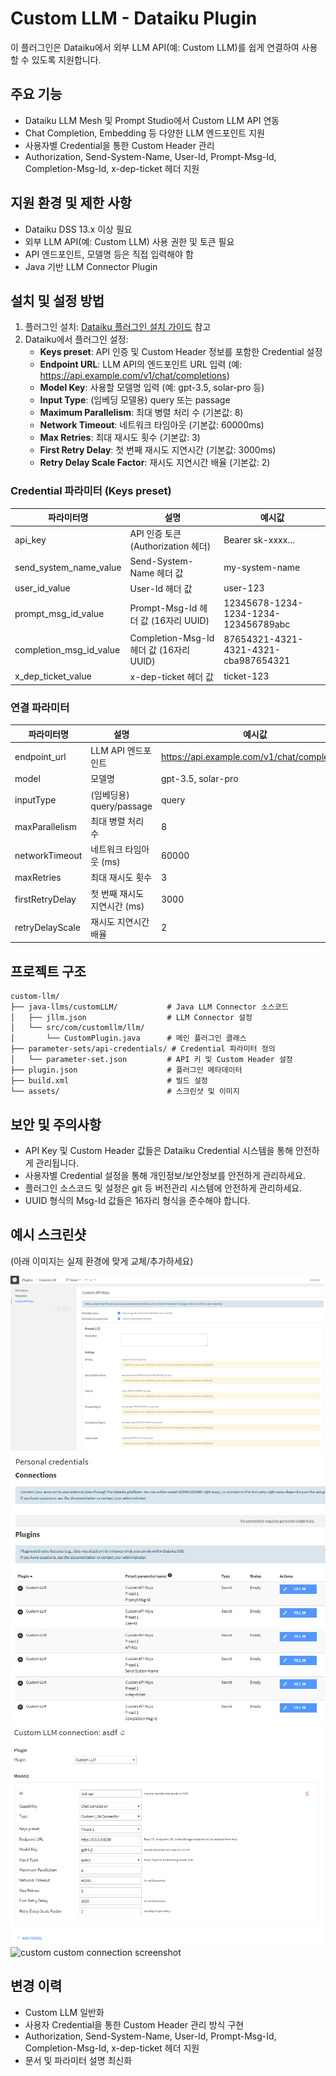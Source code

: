 # Custom LLM - Dataiku Plugin

이 플러그인은 Dataiku에서 외부 LLM API(예: Custom LLM)를 쉽게 연결하여 사용할 수 있도록 지원합니다.

## 주요 기능
- Dataiku LLM Mesh 및 Prompt Studio에서 Custom LLM API 연동
- Chat Completion, Embedding 등 다양한 LLM 엔드포인트 지원
- 사용자별 Credential을 통한 Custom Header 관리
- Authorization, Send-System-Name, User-Id, Prompt-Msg-Id, Completion-Msg-Id, x-dep-ticket 헤더 지원

## 지원 환경 및 제한 사항
- Dataiku DSS 13.x 이상 필요
- 외부 LLM API(예: Custom LLM) 사용 권한 및 토큰 필요
- API 엔드포인트, 모델명 등은 직접 입력해야 함
- Java 기반 LLM Connector Plugin

## 설치 및 설정 방법
1. 플러그인 설치: [Dataiku 플러그인 설치 가이드](https://doc.dataiku.com/dss/latest/plugins/installing.html) 참고
2. Dataiku에서 플러그인 설정:
    - **Keys preset**: API 인증 및 Custom Header 정보를 포함한 Credential 설정
    - **Endpoint URL**: LLM API의 엔드포인트 URL 입력 (예: https://api.example.com/v1/chat/completions)
    - **Model Key**: 사용할 모델명 입력 (예: gpt-3.5, solar-pro 등)
    - **Input Type**: (임베딩 모델용) query 또는 passage
    - **Maximum Parallelism**: 최대 병렬 처리 수 (기본값: 8)
    - **Network Timeout**: 네트워크 타임아웃 (기본값: 60000ms)
    - **Max Retries**: 최대 재시도 횟수 (기본값: 3)
    - **First Retry Delay**: 첫 번째 재시도 지연시간 (기본값: 3000ms)
    - **Retry Delay Scale Factor**: 재시도 지연시간 배율 (기본값: 2)

### Credential 파라미터 (Keys preset)
| 파라미터명                | 설명                                    | 예시값                        |
|--------------------------|----------------------------------------|-------------------------------|
| api_key                  | API 인증 토큰 (Authorization 헤더)      | Bearer sk-xxxx...             |
| send_system_name_value   | Send-System-Name 헤더 값               | my-system-name                |
| user_id_value            | User-Id 헤더 값                        | user-123                      |
| prompt_msg_id_value      | Prompt-Msg-Id 헤더 값 (16자리 UUID)    | 12345678-1234-1234-1234-123456789abc |
| completion_msg_id_value  | Completion-Msg-Id 헤더 값 (16자리 UUID) | 87654321-4321-4321-4321-cba987654321 |
| x_dep_ticket_value       | x-dep-ticket 헤더 값                   | ticket-123                    |

### 연결 파라미터
| 파라미터명         | 설명                                 | 예시값                        |
|-------------------|--------------------------------------|-------------------------------|
| endpoint_url      | LLM API 엔드포인트                   | https://api.example.com/v1/chat/completions |
| model             | 모델명                               | gpt-3.5, solar-pro            |
| inputType         | (임베딩용) query/passage             | query                         |
| maxParallelism    | 최대 병렬 처리 수                    | 8                             |
| networkTimeout    | 네트워크 타임아웃 (ms)               | 60000                         |
| maxRetries        | 최대 재시도 횟수                     | 3                             |
| firstRetryDelay   | 첫 번째 재시도 지연시간 (ms)         | 3000                          |
| retryDelayScale   | 재시도 지연시간 배율                  | 2                             |

## 프로젝트 구조
```
custom-llm/
├── java-llms/customLLM/           # Java LLM Connector 소스코드
│   ├── jllm.json                  # LLM Connector 설정
│   └── src/com/customllm/llm/
│       └── CustomPlugin.java      # 메인 플러그인 클래스
├── parameter-sets/api-credentials/ # Credential 파라미터 정의
│   └── parameter-set.json         # API 키 및 Custom Header 설정
├── plugin.json                    # 플러그인 메타데이터
├── build.xml                      # 빌드 설정
└── assets/                        # 스크린샷 및 이미지
```

## 보안 및 주의사항
- API Key 및 Custom Header 값들은 Dataiku Credential 시스템을 통해 안전하게 관리됩니다.
- 사용자별 Credential 설정을 통해 개인정보/보안정보를 안전하게 관리하세요.
- 플러그인 소스코드 및 설정은 git 등 버전관리 시스템에 안전하게 관리하세요.
- UUID 형식의 Msg-Id 값들은 16자리 형식을 준수해야 합니다.

## 예시 스크린샷
(아래 이미지는 실제 환경에 맞게 교체/추가하세요)

![api key preset screenshot](assets/api-key-preset-screenshot.png)
![credentials screenshot](assets/credentials-screenshot.png)
![new custom connection screenshot](assets/new-custom-connection-screenshot.png)
![custom custom connection screenshot](assets/custom-custom-connection.png)

## 변경 이력
- Custom LLM 일반화
- 사용자 Credential을 통한 Custom Header 관리 방식 구현
- Authorization, Send-System-Name, User-Id, Prompt-Msg-Id, Completion-Msg-Id, x-dep-ticket 헤더 지원
- 문서 및 파라미터 설명 최신화 